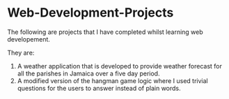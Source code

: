 # Web-Development-Projects
The following are projects that I have completed whilst learning web developement. 

They are:
  1. A weather application that is developed to provide weather forecast for all the parishes in Jamaica over a five day period. 
  2. A modified version of the hangman game logic where I used trivial questions for the users to answer instead of plain words. 
